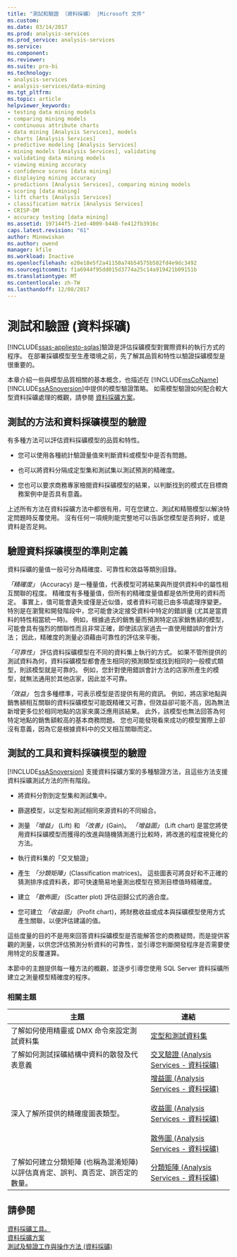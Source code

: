 ```yaml
---
title: "測試和驗證 （資料採礦） |Microsoft 文件"
ms.custom: 
ms.date: 03/14/2017
ms.prod: analysis-services
ms.prod_service: analysis-services
ms.service: 
ms.component: 
ms.reviewer: 
ms.suite: pro-bi
ms.technology:
- analysis-services
- analysis-services/data-mining
ms.tgt_pltfrm: 
ms.topic: article
helpviewer_keywords:
- testing data mining models
- comparing mining models
- continuous attribute charts
- data mining [Analysis Services], models
- charts [Analysis Services]
- predictive modeling [Analysis Services]
- mining models [Analysis Services], validating
- validating data mining models
- viewing mining accuracy
- confidence scores [data mining]
- displaying mining accuracy
- predictions [Analysis Services], comparing mining models
- scoring [data mining]
- lift charts [Analysis Services]
- classification matrix [Analysis Services]
- CRISP-DM
- accuracy testing [data mining]
ms.assetid: 197144f5-21ed-4009-b448-fe412fb3916c
caps.latest.revision: "61"
author: Minewiskan
ms.author: owend
manager: kfile
ms.workload: Inactive
ms.openlocfilehash: e20e18e5f2a41150a74b54575b582fd4e9dc3492
ms.sourcegitcommit: f1a6944f95dd015d3774a25c14a919421b09151b
ms.translationtype: MT
ms.contentlocale: zh-TW
ms.lasthandoff: 12/08/2017
---
```

# <a name="testing-and-validation-data-mining"></a>測試和驗證 (資料採礦)
[!INCLUDE[ssas-appliesto-sqlas](../../includes/ssas-appliesto-sqlas.md)]驗證是評估採礦模型對實際資料的執行方式的程序。 在部署採礦模型至生產環境之前，先了解其品質和特性以驗證採礦模型是很重要的。  
  
 本章介紹一些與模型品質相關的基本概念，也描述在 [!INCLUDE[msCoName](../../includes/msconame-md.md)] [!INCLUDE[ssASnoversion](../../includes/ssasnoversion-md.md)]中提供的模型驗證策略。 如需模型驗證如何配合較大型資料採礦處理的概觀，請參閱 [資料採礦方案](../../analysis-services/data-mining/data-mining-solutions.md)。  
  
## <a name="methods-for-testing-and-validation-of-data-mining-models"></a>測試的方法和資料採礦模型的驗證  
 有多種方法可以評估資料採礦模型的品質和特性。  
  
-   您可以使用各種統計驗證量值來判斷資料或模型中是否有問題。  
  
-   也可以將資料分隔成定型集和測試集以測試預測的精確度。  
  
-   您也可以要求商務專家檢閱資料採礦模型的結果，以判斷找到的模式在目標商務案例中是否具有意義。  
  
 上述所有方法在資料採礦方法中都很有用，可在您建立、測試和精簡模型以解決特定問題時反覆使用。 沒有任何一項規則能完整地可以告訴您模型是否夠好，或是資料是否足夠。  
  
## <a name="definition-of-criteria-for-validating-data-mining-models"></a>驗證資料採礦模型的準則定義  
 資料採礦的量值一般可分為精確度、可靠性和效益等類別目錄。  
  
 *「精確度」* (Accuracy) 是一種量值，代表模型可將結果與所提供資料中的屬性相互關聯的程度。 精確度有多種量值，但所有的精確度量值都是依所使用的資料而定。 事實上，值可能會遺失或僅是近似值，或者資料可能已由多項處理序變更。 特別是在瀏覽和開發階段中，您可能會決定接受資料中特定的錯誤量 (尤其是當資料的特性相當統一時)。 例如，根據過去的銷售量而預測特定店家銷售額的模型，可能會具有強烈的關聯性而且非常正確，即使該店家過去一直使用錯誤的會計方法； 因此，精確度的測量必須藉由可靠性的評估來平衡。  
  
 *「可靠性」* 評估資料採礦模型在不同的資料集上執行的方式。 如果不管所提供的測試資料為何，資料採礦模型都會產生相同的預測類型或找到相同的一般模式類型，則該模型就是可靠的。 例如，您針對使用錯誤會計方法的店家所產生的模型，就無法通用於其他店家，因此並不可靠。  
  
 *「效益」* 包含多種標準，可表示模型是否提供有用的資訊。 例如，將店家地點與銷售額相互關聯的資料採礦模型可能既精確又可靠，但效益卻可能不高，因為無法新增更多位於相同地點的店家來廣泛應用該結果。 此外，該模型也無法回答為何特定地點的銷售額較高的基本商務問題。 您也可能發現看來成功的模型實際上卻沒有意義，因為它是根據資料中的交叉相互關聯而定。  
  
## <a name="tools-for-testing-and-validation-of-mining-models"></a>測試的工具和資料採礦模型的驗證  
 [!INCLUDE[ssASnoversion](../../includes/ssasnoversion-md.md)] 支援資料採礦方案的多種驗證方法，且這些方法支援資料採礦測試方法的所有階段。  
  
-   將資料分割到定型集和測試集中。  
  
-   篩選模型，以定型和測試相同來源資料的不同組合。  
  
-   測量 *「增益」* (Lift) 和 *「改善」*(Gain)。 *「增益圖」* (Lift chart) 是當您將使用資料採礦模型而獲得的改進與隨機猜測進行比較時，將改進的程度視覺化的方法。  
  
-   執行資料集的「交叉驗證」  
  
-   產生 *「分類矩陣」*(Classification matrices)。 這些圖表可將良好和不正確的猜測排序成資料表，即可快速簡易地量測出模型在預測目標值時精確度。  
  
-   建立 *「散佈圖」* (Scatter plot) 評估迴歸公式的適合度。  
  
-   您可建立 *「收益圖」* (Profit chart)，將財務收益或成本與採礦模型使用方式產生關聯，以便評估建議的值。  
  
 這些度量的目的不是用來回答資料採礦模型是否能解答您的商務疑問，而是提供客觀的測量，以供您評估預測分析資料的可靠性，並引導您判斷開發程序是否需要使用特定的反覆運算。  
  
 本節中的主題提供每一種方法的概觀，並逐步引導您使用 SQL Server 資料採礦所建立之測量模型精確度的程序。  
  
### <a name="related-topics"></a>相關主題  
  
|主題|連結|  
|------------|-----------|  
|了解如何使用精靈或 DMX 命令來設定測試資料集|[定型和測試資料集](../../analysis-services/data-mining/training-and-testing-data-sets.md)|  
|了解如何測試採礦結構中資料的散發及代表意義|[交叉驗證 &#40;Analysis Services - 資料採礦&#41;](../../analysis-services/data-mining/cross-validation-analysis-services-data-mining.md)|  
|深入了解所提供的精確度圖表類型。|[增益圖 &#40;Analysis Services - 資料採礦&#41;](../../analysis-services/data-mining/lift-chart-analysis-services-data-mining.md)<br /><br /> [收益圖 &#40;Analysis Services - 資料採礦&#41;](../../analysis-services/data-mining/profit-chart-analysis-services-data-mining.md)<br /><br /> [散佈圖 &#40;Analysis Services - 資料採礦&#41;](../../analysis-services/data-mining/scatter-plot-analysis-services-data-mining.md)|  
|了解如何建立分類矩陣 (也稱為混淆矩陣) 以評估真肯定、誤判、真否定、誤否定的數量。|[分類矩陣 &#40;Analysis Services - 資料採礦&#41;](../../analysis-services/data-mining/classification-matrix-analysis-services-data-mining.md)|  
  
## <a name="see-also"></a>請參閱  
 [資料採礦工具。](../../analysis-services/data-mining/data-mining-tools.md)   
 [資料採礦方案](../../analysis-services/data-mining/data-mining-solutions.md)   
 [測試及驗證工作與操作方法 &#40;資料採礦&#41;](../../analysis-services/data-mining/testing-and-validation-tasks-and-how-tos-data-mining.md)  
  
  

